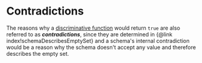 # Contradictions

The reasons why a [discriminative function](./discriminative-functions.md) would
return `true` are also referred to as **_contradictions_**, since they are
determined in {@link index!schemaDescribesEmptySet} and a schema's internal
contradiction would be a reason why the schema doesn't accept any value and
therefore describes the empty set.
